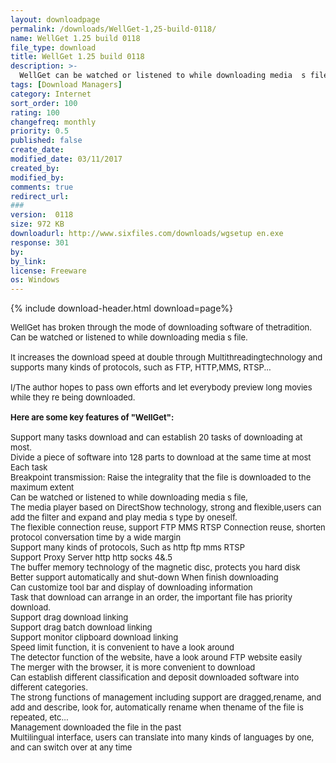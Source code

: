 ```yaml
---
layout: downloadpage
permalink: /downloads/WellGet-1,25-build-0118/
name: WellGet 1.25 build 0118
file_type: download
title: WellGet 1.25 build 0118
description: >-
  WellGet can be watched or listened to while downloading media  s file. By now being able to download streaming media
tags: [Download Managers]
category: Internet
sort_order: 100
rating: 100
changefreq: monthly
priority: 0.5
published: false
create_date:
modified_date: 03/11/2017
created_by:
modified_by:
comments: true
redirect_url:
###
version:  0118
size: 972 KB
downloadurl: http://www.sixfiles.com/downloads/wgsetup en.exe
response: 301
by:
by_link:
license: Freeware
os: Windows
---
```


{% include download-header.html download=page%}

<p style="fix-download-text !important">
<p><font size="2"><p>WellGet has broken through the mode of downloading software of thetradition. Can be watched or listened to while downloading media s file.<br />
<br />
It increases the download speed at double through Multithreadingtechnology and supports many kinds of protocols, such as FTP, HTTP,MMS, RTSP...<br />
<br />
I/The author hopes to pass own efforts and let everybody preview long movies while they re being downloaded.<br />
<br />
<span><strong>Here are some key features of "WellGet":</strong></span><br />
<br />
Support many tasks download and can establish 20 tasks of downloading at most.<br />
Divide a piece of software into 128 parts to download at the same time at most Each task<br />
Breakpoint transmission: Raise the integrality that the file is downloaded to the maximum extent <br />
Can be watched or listened to while downloading media s file,<br />
The media player based on DirectShow technology, strong and flexible,users can add the filter and expand and play media s type by oneself.<br />
The flexible connection reuse, support FTP MMS RTSP Connection reuse, shorten <br />
protocol conversation time by a wide margin<br />
Support many kinds of protocols, Such as http ftp mms RTSP<br />
Support Proxy Server http<get> http<connect></connect> socks 4&amp;.5<br />
The buffer memory technology of the magnetic disc, protects you hard disk <br />
Better support automatically and shut-down When finish downloading<br />
Can customize tool bar and display of downloading information<br />
Task that download can arrange in an order, the important file has priority download.<br />
Support drag download linking<br />
Support drag batch download linking<br />
Support monitor clipboard download linking<br />
Speed limit function, it is convenient to have a look around<br />
The detector function of the website, have a look around FTP website easily<br />
The merger with the browser, it is more convenient to download<br />
Can establish different classification and deposit downloaded software into different categories.<br />
The strong functions of management including support are dragged,rename, and add and describe, look for, automatically rename when thename of the file is repeated, etc...<br />
Management downloaded the file in the past<br />
Multilingual interface, users can translate into many kinds of languages by one, and can switch over at any time<br />
</get></p></p></p>
